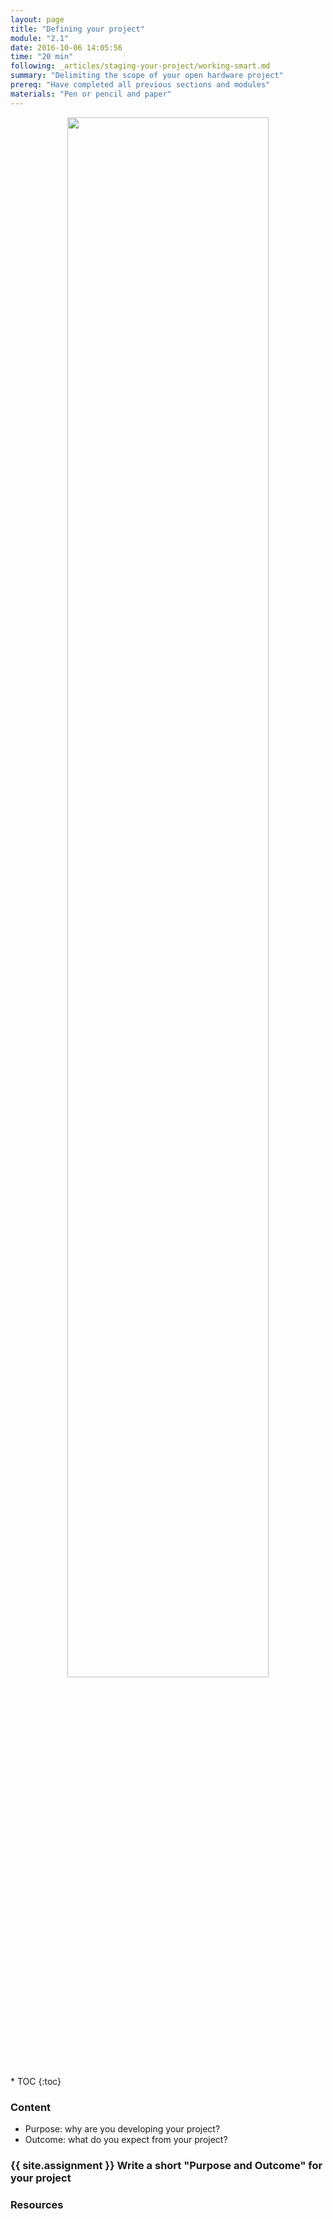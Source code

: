 ```yaml
---
layout: page
title: "Defining your project"
module: "2.1"
date: 2016-10-06 14:05:56
time: "20 min"
following: _articles/staging-your-project/working-smart.md
summary: "Delimiting the scope of your open hardware project"
prereq: "Have completed all previous sections and modules"
materials: "Pen or pencil and paper"
---
```

<p align="center">
<img src="https://raw.githubusercontent.com/ohwmakers/OHM-curriculum/gh-pages/img/work_in_progress_banner.svg" width="80%"/>
</p>
* TOC
{:toc}

### Content

- Purpose: why are you developing your project?
- Outcome: what do you expect from your project?

### {{ site.assignment }} Write a short "Purpose and Outcome" for your project

### Resources
